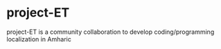 # project-ET
project-ET is a community collaboration to develop coding/programming localization in Amharic
